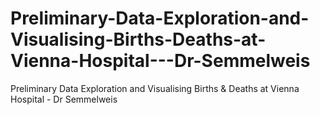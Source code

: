 # Preliminary-Data-Exploration-and-Visualising-Births-Deaths-at-Vienna-Hospital---Dr-Semmelweis
Preliminary Data Exploration and Visualising Births &amp; Deaths at Vienna Hospital - Dr Semmelweis
